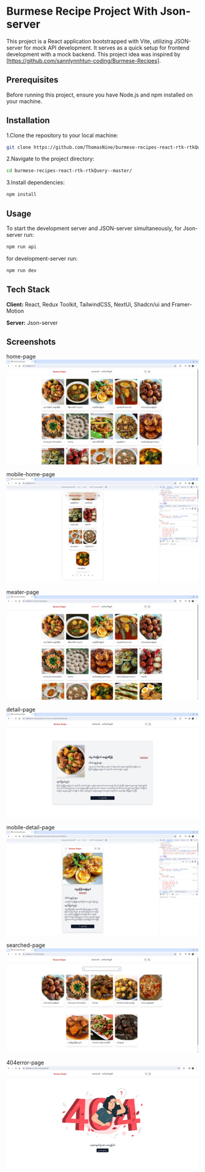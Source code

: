 # Burmese Recipe Project With Json-server

This project is a React application bootstrapped with Vite, utilizing JSON-server for mock API development. It serves as a quick setup for frontend development with a mock backend. This project idea was inspired by [https://github.com/sannlynnhtun-coding/Burmese-Recipes].

## Prerequisites

Before running this project, ensure you have Node.js and npm installed on your machine.

## Installation

1.Clone the repository to your local machine:

```bash
git clone https://github.com/ThomasNine/burmese-recipes-react-rtk-rtkQuery-.git
```

2.Navigate to the project directory:

```bash
cd burmese-recipes-react-rtk-rtkQuery--master/
```

3.Install dependencies:

```bash
npm install
```

## Usage

To start the development server and JSON-server simultaneously,
for Json-server run:

```bash
npm run api
```

for development-server run:

```bash
npm run dev
```

## Tech Stack

**Client:** React, Redux Toolkit, TailwindCSS, NextUi, Shadcn/ui and Framer-Motion

**Server:** Json-server

## Screenshots

home-page
![App Screenshot](https://github.com/ThomasNine/burmese-recipes-react-rtk-rtkQuery-/blob/master/public/home-page.png)

mobile-home-page
![App Screenshot](https://github.com/ThomasNine/burmese-recipes-react-rtk-rtkQuery-/blob/master/public/mobile-home-page.png)

meater-page
![App Screenshot](https://github.com/ThomasNine/burmese-recipes-react-rtk-rtkQuery-/blob/master/public/meat-page.png)

detail-page
![App Screenshot](https://github.com/ThomasNine/burmese-recipes-react-rtk-rtkQuery-/blob/master/public/detail-page.png)

mobile-detail-page
![App Screenshot](https://github.com/ThomasNine/burmese-recipes-react-rtk-rtkQuery-/blob/master/public/mobile-detail-page.png)

searched-page
![App Screenshot](https://github.com/ThomasNine/burmese-recipes-react-rtk-rtkQuery-/blob/master/public/searched-page.png)

404error-page
![App Screenshot](https://github.com/ThomasNine/burmese-recipes-react-rtk-rtkQuery-/blob/master/public/404page.png)
